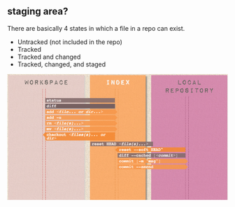 ##  staging area?

There are basically 4 states in which a file in a repo can exist.

- Untracked (not included in the repo)
- Tracked
- Tracked and changed
- Tracked, changed, and staged

<img src="images/staging.png" alt="" width="600" />